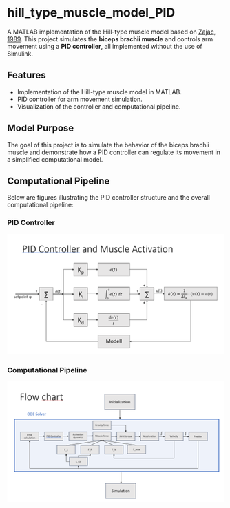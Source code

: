 # hill_type_muscle_model_PID

A MATLAB implementation of the Hill-type muscle model based on [Zajac, 1989](https://pubmed.ncbi.nlm.nih.gov/24612719/). This project simulates the **biceps brachii muscle** and controls arm movement using a **PID controller**, all implemented without the use of Simulink.

## Features

- Implementation of the Hill-type muscle model in MATLAB.
- PID controller for arm movement simulation.
- Visualization of the controller and computational pipeline.

## Model Purpose

The goal of this project is to simulate the behavior of the biceps brachii muscle and demonstrate how a PID controller can regulate its movement in a simplified computational model.

## Computational Pipeline

Below are figures illustrating the PID controller structure and the overall computational pipeline:

### PID Controller

![PID Controller](img/pid_1.PNG)

### Computational Pipeline

![Computational Pipeline](img/pid_2.PNG)
